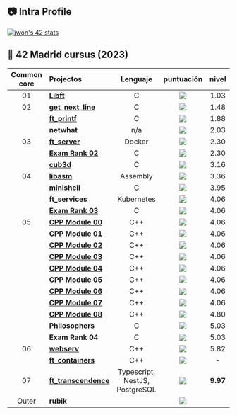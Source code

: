 ## :camera: Intra Profile

[![jwon's 42 stats](https://badge42.vercel.app/api/v2/cl1n94s07000609myixypisjj/stats?cursusId=21&coalitionId=85)](https://profile.intra.42.fr/users/jwon)

## :notebook_with_decorative_cover: 42 Madrid cursus (2023)


| Common core | Projectos                                                                             |            Lenguaje            |                                      puntuación                                       |  nivel   |
| :----: | :----------------------------------------------------------------------------------- | :----------------------------: | :------------------------------------------------------------------------------: | :------: |
|   01   | [**Libft**](https://github.com/jwon42/42cursus_01_Libft)                             |               C                | ![](https://badge42.vercel.app/api/v2/cl1n94s07000609myixypisjj/project/1848854) |   1.03   |
|   02   | [**get_next_line**](https://github.com/jwon42/42cursus_02_get_next_line)             |               C                | ![](https://badge42.vercel.app/api/v2/cl1n94s07000609myixypisjj/project/1899564) |   1.48   |
|        | [**ft_printf**](https://github.com/jwon42/42cursus_03_ft_printf)                     |               C                | ![](https://badge42.vercel.app/api/v2/cl1n94s07000609myixypisjj/project/1899907) |   1.88   |
|        | **netwhat**                                                                          |              n/a               | ![](https://badge42.vercel.app/api/v2/cl1n94s07000609myixypisjj/project/1899563) |   2.03   |
|   03   | [**ft_server**](https://github.com/jwon42/42cursus_05_ft_server)                     |             Docker             | ![](https://badge42.vercel.app/api/v2/cl1n94s07000609myixypisjj/project/1901940) |   2.30   |
|        | [**Exam Rank 02**](https://github.com/jwon42/42cursus_06_exam_rank_02)               |               C                | ![](https://badge42.vercel.app/api/v2/cl1n94s07000609myixypisjj/project/1902264) |   2.30   |
|        | [**cub3d**](https://github.com/jwon42/42cursus_07_cub3d)                             |               C                | ![](https://badge42.vercel.app/api/v2/cl1n94s07000609myixypisjj/project/1901941) |   3.16   |
|   04   | [**libasm**](https://github.com/jwon42/42cursus_08_libasm)                           |            Assembly            | ![](https://badge42.vercel.app/api/v2/cl1n94s07000609myixypisjj/project/1947519) |   3.36   |
|        | [**minishell**](https://github.com/jwon42/42cursus_09_minishell)                     |               C                | ![](https://badge42.vercel.app/api/v2/cl1n94s07000609myixypisjj/project/1947521) |   3.95   |
|        | **ft_services**                                                                      |           Kubernetes           | ![](https://badge42.vercel.app/api/v2/cl1n94s07000609myixypisjj/project/1947520) |   4.06   |
|        | [**Exam Rank 03**](https://github.com/jwon42/42cursus_11_exam_rank_03)               |               C                | ![](https://badge42.vercel.app/api/v2/cl1n94s07000609myixypisjj/project/1947522) |   4.06   |
|   05   | [**CPP Module 00**](https://github.com/jwon42/42cursus_12_CPP_Module/tree/master/00) |              C++               | ![](https://badge42.vercel.app/api/v2/cl1n94s07000609myixypisjj/project/2020304) |   4.06   |
|        | [**CPP Module 01**](https://github.com/jwon42/42cursus_12_CPP_Module/tree/master/01) |              C++               | ![](https://badge42.vercel.app/api/v2/cl1n94s07000609myixypisjj/project/2062215) |   4.06   |
|        | [**CPP Module 02**](https://github.com/jwon42/42cursus_12_CPP_Module/tree/master/02) |              C++               | ![](https://badge42.vercel.app/api/v2/cl1n94s07000609myixypisjj/project/2073551) |   4.06   |
|        | [**CPP Module 03**](https://github.com/jwon42/42cursus_12_CPP_Module/tree/master/03) |              C++               | ![](https://badge42.vercel.app/api/v2/cl1n94s07000609myixypisjj/project/2074118) |   4.06   |
|        | [**CPP Module 04**](https://github.com/jwon42/42cursus_12_CPP_Module/tree/master/04) |              C++               | ![](https://badge42.vercel.app/api/v2/cl1n94s07000609myixypisjj/project/2076063) |   4.06   |
|        | [**CPP Module 05**](https://github.com/jwon42/42cursus_12_CPP_Module/tree/master/05) |              C++               | ![](https://badge42.vercel.app/api/v2/cl1n94s07000609myixypisjj/project/2078912) |   4.06   |
|        | [**CPP Module 06**](https://github.com/jwon42/42cursus_12_CPP_Module/tree/master/06) |              C++               | ![](https://badge42.vercel.app/api/v2/cl1n94s07000609myixypisjj/project/2079338) |   4.06   |
|        | [**CPP Module 07**](https://github.com/jwon42/42cursus_12_CPP_Module/tree/master/07) |              C++               | ![](https://badge42.vercel.app/api/v2/cl1n94s07000609myixypisjj/project/2080159) |   4.06   |
|        | [**CPP Module 08**](https://github.com/jwon42/42cursus_12_CPP_Module/tree/master/08) |              C++               | ![](https://badge42.vercel.app/api/v2/cl1n94s07000609myixypisjj/project/2082040) |   4.80   |
|        | [**Philosophers**](https://github.com/jwon42/42cursus_13_Philosophers)               |               C                | ![](https://badge42.vercel.app/api/v2/cl1n94s07000609myixypisjj/project/2088630) |   5.03   |
|        | **Exam Rank 04**                                                                     |               C                | ![](https://badge42.vercel.app/api/v2/cl1n94s07000609myixypisjj/project/2103283) |   5.03   |
|   06   | [**webserv**](https://github.com/ftinx/webserv)                                      |              C++               | ![](https://badge42.vercel.app/api/v2/cl1n94s07000609myixypisjj/project/2153405) |   5.82   |
|        | [**ft_containers**](https://github.com/jwon42/42cursus_16_ft_containers)             |              C++               | ![](https://badge42.vercel.app/api/v2/cl1n94s07000609myixypisjj/project/2162513) |    -     |
|   07   | [**ft_transcendence**](https://github.com/transcendence42/ft_transcendence)          | Typescript, NestJS, PostgreSQL | ![](https://badge42.vercel.app/api/v2/cl1n94s07000609myixypisjj/project/2386505) | **9.97** |
| Outer  | **rubik**                                                                            |                                | ![](https://badge42.vercel.app/api/v2/cl1n94s07000609myixypisjj/project/2420283) |          |
